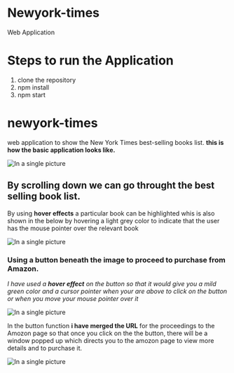 # Newyork-times
Web Application 

# Steps to run the Application 

1. clone the repository 
2. npm install 
3. npm start 


# newyork-times


web application to show the New York Times best-selling books list.
**this is how the basic application looks like.**

![In a single picture](https://github.com/yasirrifai/Newyork-time/blob/main/sc1.png)

## By scrolling down we can go throught the best selling book list.

By using **hover effects** a particular book can be highlighted whis is also shown in the below by hovering a light grey color to indicate that the user has the mouse pointer over the relevant book

![In a single picture](https://github.com/yasirrifai/Newyork-time/blob/main/sc2.png)

### Using a button beneath the image to proceed to purchase from Amazon.



*I have used a **hover effect** on the button so that it would give you a mild green color and a cursor pointer when your are above to click on the button or when you move your mouse pointer  over it*


![In a single picture](https://github.com/yasirrifai/Newyork-time/blob/main/sc4.png)



In the button function **i have merged the URL** for the proceedings to the Amozon page so that once you click on the the button, there will be a window popped up which directs you to the amozon page to view more details and to purchase it.



![In a single picture](https://github.com/yasirrifai/Newyork-time/blob/main/sc3.png)

